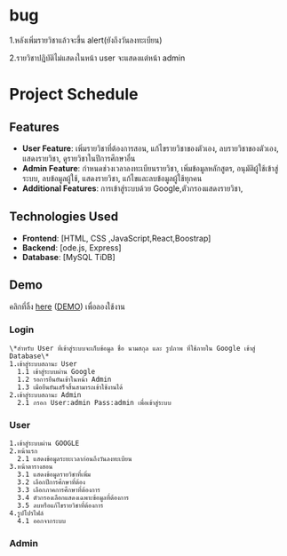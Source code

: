 # bug
1.หลังเพิ่มรายวิชาแล้วจะขึ้น alert(ยังถึงวันลงทะเบียน)

2.รายวิชาปฎิบัติไม่แสดงในหน้า user จะแสดงแต่หน้า admin
# Project Schedule
## Features
- **User Feature**: เพิ่มรายวิชาที่ต้องการสอน, แก้ไขรายวิชาของตัวเอง, ลบรายวิชาของตัวเอง, แสดงรายวิชา, ดูรายวิชาในปีการศึกษาอื่น
- **Admin Feature**: กำหนดช่วงเวลาลงทะเบียนรายวิชา, เพิ่มข้อมูลหลักสูตร, อนุมัติผู้ใช้เข้าสู่ระบบ, ลบข้อมูลผู้ใช้, แสดงรายวิชา, แก้ไขและลบข้อมูลผู้ใช้ทุกคน
- **Additional Features**: การเข้าสู่ระบบด้วย Google,ตัวกรองแสดงรายวิชา,

## Technologies Used
- **Frontend**: [HTML, CSS ,JavaScript,React,Boostrap]
- **Backend**: [ode.js, Express]
- **Database**: [MySQL TiDB]

## Demo
คลิกที่ลิ้ง [here](#) ([DEMO](https://portfolio-chayanon.vercel.app/)) เพื่อลองใช้งาน

  ### Login
    \*สำหรับ User ที่เข้าสู่ระบบจะเก็บข้อมูล ชื่อ นามสกุล และ รูปภาพ ที่ใช้ภายใน Google เข้าสู่ Database\*
    1.เข้าสู่ระบบสถานะ User
      1.1 เข้าสู่ระบบผ่าน Google
      1.2 รอการยืนยันเข้าในหน้า Admin
      1.3 เมือยืนยันเสร็จสิ้นสามารถเข้าใช้งานได้
    2.เข้าสู่ระบบสถานะ Admin
      2.1 กรอก User:admin Pass:admin เพื่อเข้าสู่ระบบ
  ### User
    1.เข้าสู่ระบบผ่าน GOOGLE
    2.หน้าแรก
      2.1 แสดงข้อมูลระยะเวลาก่อนถึงวันลงทะเบียน
    3.หน้าตารางสอน 
      3.1 แสดงข้อมูลรายวิชาที่เพิ่ม
      3.2 เลือกปีการศึกษาที่ต้อง
      3.3 เลือกภาคการศึกษาที่ต้องการ
      3.4 ตัวกรองเลือกแสดงเฉพาะข้อมูลที่ต้องการ
      3.5 ลบหรือแก้ไขรายวิชาที่ต้องการ
    4.รูปโปรไฟล์
      4.1 ออกจากระบบ
  ### Admin


